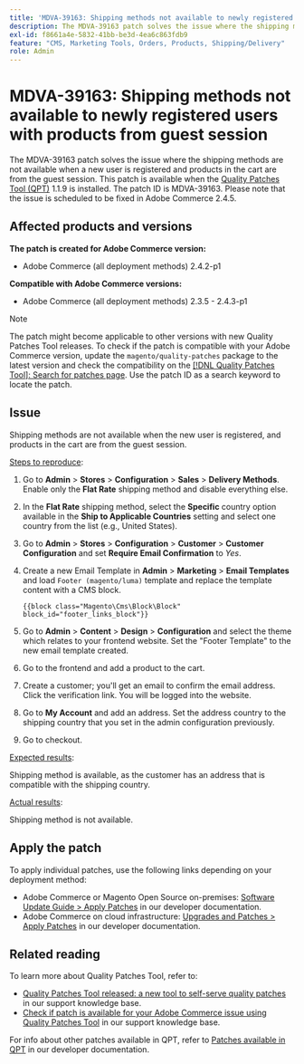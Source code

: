 ```yaml
---
title: 'MDVA-39163: Shipping methods not available to newly registered users with products from guest session'
description: The MDVA-39163 patch solves the issue where the shipping methods are not available when a new user is registered and products in the cart are from the guest session. This patch is available when the [Quality Patches Tool (QPT)](/help/announcements/adobe-commerce-announcements/magento-quality-patches-released-new-tool-to-self-serve-quality-patches.md) 1.1.9 is installed. The patch ID is MDVA-39163. Please note that the issue is scheduled to be fixed in Adobe Commerce 2.4.5.
exl-id: f8661a4e-5832-41bb-be3d-4ea6c863fdb9
feature: "CMS, Marketing Tools, Orders, Products, Shipping/Delivery"
role: Admin
---
```

# MDVA-39163: Shipping methods not available to newly registered users with products from guest session

The MDVA-39163 patch solves the issue where the shipping methods are not available when a new user is registered and products in the cart are from the guest session. This patch is available when the [Quality Patches Tool (QPT)](/help/announcements/adobe-commerce-announcements/magento-quality-patches-released-new-tool-to-self-serve-quality-patches.md) 1.1.9 is installed. The patch ID is MDVA-39163. Please note that the issue is scheduled to be fixed in Adobe Commerce 2.4.5.

## Affected products and versions

**The patch is created for Adobe Commerce version:**

* Adobe Commerce (all deployment methods) 2.4.2-p1

**Compatible with Adobe Commerce versions:**

* Adobe Commerce (all deployment methods) 2.3.5 - 2.4.3-p1

>[!NOTE]
>
>The patch might become applicable to other versions with new Quality Patches Tool releases. To check if the patch is compatible with your Adobe Commerce version, update the `magento/quality-patches` package to the latest version and check the compatibility on the [[!DNL Quality Patches Tool]: Search for patches page](https://devdocs.magento.com/quality-patches/tool.html#patch-grid). Use the patch ID as a search keyword to locate the patch.

## Issue

Shipping methods are not available when the new user is registered, and products in the cart are from the guest session.

<u>Steps to reproduce</u>:

1. Go to **Admin** > **Stores** > **Configuration** > **Sales** > **Delivery Methods**. Enable only the **Flat Rate** shipping method and disable everything else.
1. In the **Flat Rate** shipping method, select the **Specific** country option available in the **Ship to Applicable Countries** setting and select one country from the list (e.g., United States).
1. Go to **Admin** > **Stores** > **Configuration** > **Customer** > **Customer Configuration** and set **Require Email Confirmation** to _Yes_.
1. Create a new Email Template in **Admin** > **Marketing** > **Email Templates** and load `Footer (magento/luma)` template and replace the template content with a CMS block.

    ```CMS
    {{block class="Magento\Cms\Block\Block" block_id="footer_links_block"}}
    ```

1. Go to **Admin** > **Content** > **Design** > **Configuration** and select the theme which relates to your frontend website. Set the "Footer Template" to the new email template created.
1. Go to the frontend and add a product to the cart.
1. Create a customer; you'll get an email to confirm the email address. Click the verification link. You will be logged into the website.
1. Go to **My Account** and add an address. Set the address country to the shipping country that you set in the admin configuration previously.
1. Go to checkout.

<u>Expected results</u>:

Shipping method is available, as the customer has an address that is compatible with the shipping country.

<u>Actual results</u>:

Shipping method is not available.

## Apply the patch

To apply individual patches, use the following links depending on your deployment method:

* Adobe Commerce or Magento Open Source on-premises: [Software Update Guide > Apply Patches](https://devdocs.magento.com/guides/v2.4/comp-mgr/patching/mqp.html) in our developer documentation.
* Adobe Commerce on cloud infrastructure: [Upgrades and Patches > Apply Patches](https://devdocs.magento.com/cloud/project/project-patch.html) in our developer documentation.

## Related reading

To learn more about Quality Patches Tool, refer to:

* [Quality Patches Tool released: a new tool to self-serve quality patches](/help/announcements/adobe-commerce-announcements/magento-quality-patches-released-new-tool-to-self-serve-quality-patches.md) in our support knowledge base.
* [Check if patch is available for your Adobe Commerce issue using Quality Patches Tool](/help/support-tools/patches-available-in-qpt-tool/check-patch-for-magento-issue-with-magento-quality-patches.md) in our support knowledge base.

For info about other patches available in QPT, refer to [Patches available in QPT](https://devdocs.magento.com/quality-patches/tool.html#patch-grid) in our developer documentation.
